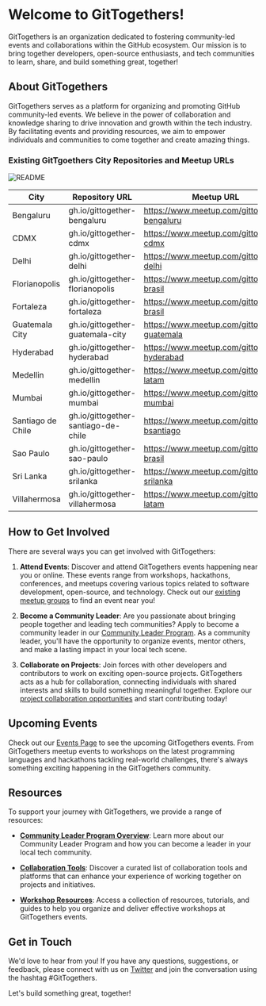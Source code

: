 # Welcome to GitTogethers!

GitTogethers is an organization dedicated to fostering community-led events and collaborations within the GitHub ecosystem. Our mission is to bring together developers, open-source enthusiasts, and tech communities to learn, share, and build something great, together!

## About GitTogethers

GitTogethers serves as a platform for organizing and promoting GitHub community-led events. We believe in the power of collaboration and knowledge sharing to drive innovation and growth within the tech industry. By facilitating events and providing resources, we aim to empower individuals and communities to come together and create amazing things.

### Existing GitTgoethers City Repositories and Meetup URLs

![README](https://github.com/gittogethers/.github/assets/20666190/f600a88d-5a40-4779-a759-7333151aa782)

| City              | Repository URL                       | Meetup URL |
|-------------------|--------------------------------------|------------|
| Bengaluru         | gh.io/gittogether-bengaluru          |   https://www.meetup.com/gittogether-bengaluru         |
| CDMX              | gh.io/gittogether-cdmx               |    https://www.meetup.com/gittogether-cdmx        |
| Delhi             | gh.io/gittogether-delhi              |    https://www.meetup.com/gittogether-delhi       |
| Florianopolis     | gh.io/gittogether-florianopolis      |    https://www.meetup.com/gittogether-brasil      |
| Fortaleza         | gh.io/gittogether-fortaleza          |    https://www.meetup.com/gittogether-brasil     |
| Guatemala City    | gh.io/gittogether-guatemala-city     |    https://www.meetup.com/gittogether-guatemala|
| Hyderabad         | gh.io/gittogether-hyderabad          |    https://www.meetup.com/gittogether-hyderabad        |
| Medellin          | gh.io/gittogether-medellin           |    https://www.meetup.com/gittogether-latam       |
| Mumbai            | gh.io/gittogether-mumbai             |     https://www.meetup.com/gittogether-mumbai       |
| Santiago de Chile | gh.io/gittogether-santiago-de-chile  |     https://www.meetup.com/gittogether-bsantiago       |
| Sao Paulo         | gh.io/gittogether-sao-paulo          |     https://www.meetup.com/gittogether-brasil       |
| Sri Lanka     | gh.io/gittogether-srilanka         |     https://www.meetup.com/gittogether-srilanka     |
| Villahermosa      | gh.io/gittogether-villahermosa       |     https://www.meetup.com/gittogether-latam|

## How to Get Involved

There are several ways you can get involved with GitTogethers:

1. **Attend Events**: Discover and attend GitTogethers events happening near you or online. These events range from workshops, hackathons, conferences, and meetups covering various topics related to software development, open-source, and technology. Check out our [existing meetup groups](https://gittogethers.org/meetups) to find an event near you!

2. **Become a Community Leader**: Are you passionate about bringing people together and leading tech communities? Apply to become a community leader in our [Community Leader Program](https://gittogethers.org/community-leaders). As a community leader, you'll have the opportunity to organize events, mentor others, and make a lasting impact in your local tech scene.

3. **Collaborate on Projects**: Join forces with other developers and contributors to work on exciting open-source projects. GitTogethers acts as a hub for collaboration, connecting individuals with shared interests and skills to build something meaningful together. Explore our [project collaboration opportunities](https://gittogethers.org/projects) and start contributing today!

## Upcoming Events

Check out our [Events Page](https://www.meetup.com/pro/github-virtual-meetup/) to see the upcoming GitTogethers events. From GitTogethers meetup events to workshops on the latest programming languages and hackathons tackling real-world challenges, there's always something exciting happening in the GitTogethers community.

## Resources

To support your journey with GitTogethers, we provide a range of resources:

- **[Community Leader Program Overview](https://gittogethers.ocom/community-leaders)**: Learn more about our Community Leader Program and how you can become a leader in your local tech community.

- **[Collaboration Tools](https://gittogethers.com/collaboration-tools)**: Discover a curated list of collaboration tools and platforms that can enhance your experience of working together on projects and initiatives.

- **[Workshop Resources](https://gittogethers.com/workshop-resources)**: Access a collection of resources, tutorials, and guides to help you organize and deliver effective workshops at GitTogethers events.

## Get in Touch

We'd love to hear from you! If you have any questions, suggestions, or feedback, please connect with us on [Twitter](https://twitter.com/githubcommunity) and join the conversation using the hashtag #GitTogethers.

Let's build something great, together!
